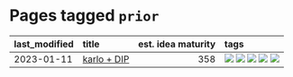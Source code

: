 # Pages tagged `prior`

|last_modified|title|est. idea maturity|tags
|:---|:---|---:|:---|
|2023-01-11|[karlo + DIP](../karlo-dip.md)|358|[![](https://img.shields.io/badge/tag-deepimageprior-98b52b)](../tags/deepimageprior.md) [![](https://img.shields.io/badge/tag-experimental-aa21fc)](../tags/experimental.md) [![](https://img.shields.io/badge/tag-imagegeneration-7fe3bd)](../tags/imagegeneration.md) [![](https://img.shields.io/badge/tag-prior-1dc0d1)](../tags/prior.md) [![](https://img.shields.io/badge/tag-wip-c4c41f)](../tags/wip.md)|
